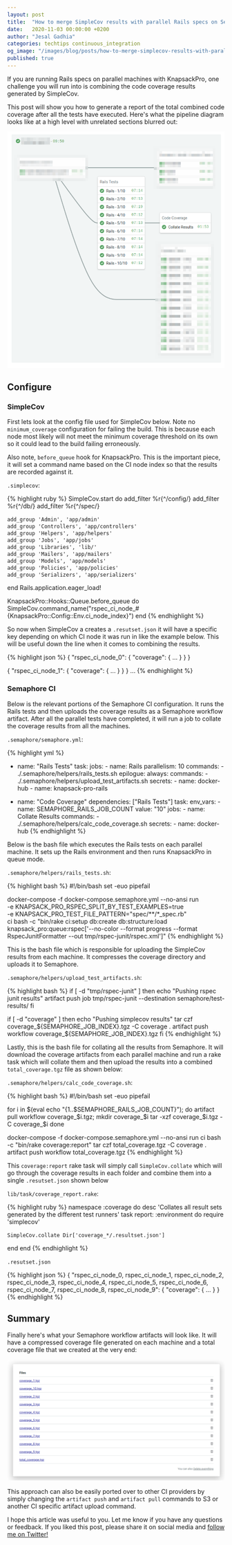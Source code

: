 ```yaml
---
layout: post
title:  "How to merge SimpleCov results with parallel Rails specs on Semaphore CI"
date:   2020-11-03 00:00:00 +0200
author: "Jesal Gadhia"
categories: techtips continuous_integration
og_image: "/images/blog/posts/how-to-merge-simplecov-results-with-parallel-rails-specs/logo.png"
published: true
---
```


If you are running Rails specs on parallel machines with KnapsackPro, one challenge you will run into is combining the code coverage results generated by SimpleCov. 

This post will show you how to generate a report of the total combined code coverage after all the tests have executed. Here's what the pipeline diagram looks like at a high level with unrelated sections blurred out:

<img src="/images/blog/posts/how-to-merge-simplecov-results-with-parallel-rails-specs/pipeline_diagram.png" alt="Pipeline Diagram" />

## **Configure**

### SimpleCov

First lets look at the config file used for SimpleCov below. Note no `minimum_coverage` configuration for failing the build. This is because each node most likely will not meet the minimum coverage threshold on its own so it could lead to the build failing erroneously.

Also note, `before_queue` hook for KnapsackPro. This is the important piece, it will set a command name based on the CI node index so that the results are recorded against it.

`.simplecov`:

{% highlight ruby %}
  SimpleCov.start do
    add_filter %r{^/config/}
    add_filter %r{^/db/}
    add_filter %r{^/spec/}

    add_group 'Admin', 'app/admin'
    add_group 'Controllers', 'app/controllers'
    add_group 'Helpers', 'app/helpers'
    add_group 'Jobs', 'app/jobs'
    add_group 'Libraries', 'lib/'
    add_group 'Mailers', 'app/mailers'
    add_group 'Models', 'app/models'
    add_group 'Policies', 'app/policies'
    add_group 'Serializers', 'app/serializers'
  end
  Rails.application.eager_load!

  KnapsackPro::Hooks::Queue.before_queue do
    SimpleCov.command_name("rspec_ci_node_#{KnapsackPro::Config::Env.ci_node_index}")
  end
{% endhighlight %}

So now when SimpleCov a creates a `.resutset.json` it will have a specific key depending on which CI node it was run in like the example below. This will be useful down the line when it comes to combining the results.

{% highlight json %}
{
  "rspec_ci_node_0": {
    "coverage": { ... }
  }
}

{
  "rspec_ci_node_1": {
    "coverage": { ... }
  }
}
...
{% endhighlight %}

### Semaphore CI

Below is the relevant portions of the Semaphore CI configuration. It runs the Rails tests and then uploads the coverage results as a Semaphore workflow artifact. After all the parallel tests have completed, it will run a job to collate the coverage results from all the machines.

`.semaphore/semaphore.yml`:

{% highlight yml %}
- name: "Rails Tests"
    task:
      jobs:
        - name: Rails
          parallelism: 10
          commands:
            - ./.semaphore/helpers/rails_tests.sh
      epilogue:
        always:
          commands:
            - ./.semaphore/helpers/upload_test_artifacts.sh
      secrets:
        - name: docker-hub
        - name: knapsack-pro-rails

- name: "Code Coverage"
  dependencies: ["Rails Tests"]
  task:
    env_vars:
      - name: SEMAPHORE_RAILS_JOB_COUNT
        value: "10"
    jobs:
      - name: Collate Results
        commands:
          - ./.semaphore/helpers/calc_code_coverage.sh
    secrets:
      - name: docker-hub
{% endhighlight %}

Below is the bash file which executes the Rails tests on each parallel machine. It sets up the Rails environment and then runs KnapsackPro in queue mode.

`.semaphore/helpers/rails_tests.sh`:

{% highlight bash %}
#!/bin/bash
set -euo pipefail

docker-compose -f docker-compose.semaphore.yml --no-ansi run \
  -e KNAPSACK_PRO_RSPEC_SPLIT_BY_TEST_EXAMPLES=true \
  -e KNAPSACK_PRO_TEST_FILE_PATTERN="spec/**/*_spec.rb" \
  ci bash -c "bin/rake ci:setup db:create db:structure:load knapsack_pro:queue:rspec['--no-color --format progress --format RspecJunitFormatter --out tmp/rspec-junit/rspec.xml']"
{% endhighlight %}

This is the bash file which is responsible for uploading the SimpleCov results from each machine. It compresses the coverage directory and uploads it to Semaphore.

`.semaphore/helpers/upload_test_artifacts.sh`:

{% highlight bash %}
if [ -d "tmp/rspec-junit" ]
then
  echo "Pushing rspec junit results"
  artifact push job tmp/rspec-junit --destination semaphore/test-results/
fi

if [ -d "coverage" ]
then
  echo "Pushing simplecov results"
  tar czf coverage_${SEMAPHORE_JOB_INDEX}.tgz -C coverage .
  artifact push workflow coverage_${SEMAPHORE_JOB_INDEX}.tgz
fi
{% endhighlight %}

Lastly, this is the bash file for collating all the results from Semaphore. It will download the coverage artifacts from each parallel machine and run a rake task which will collate them and then upload the results into a combined `total_coverage.tgz` file as shown below:

`.semaphore/helpers/calc_code_coverage.sh`:

{% highlight bash %}
#!/bin/bash
set -euo pipefail

for i in $(eval echo "{1..$SEMAPHORE_RAILS_JOB_COUNT}"); do
  artifact pull workflow coverage_$i.tgz;
  mkdir coverage_$i
  tar -xzf coverage_$i.tgz -C coverage_$i
done

docker-compose -f docker-compose.semaphore.yml --no-ansi run ci bash -c "bin/rake coverage:report"
tar czf total_coverage.tgz -C coverage .
artifact push workflow total_coverage.tgz
{% endhighlight %}

This `coverage:report` rake task will simply call `SimpleCov.collate` which will go through the coverage results in each folder and combine them into a single `.resutset.json` shown below

`lib/task/coverage_report.rake`:

{% highlight ruby %}
namespace :coverage do
  desc 'Collates all result sets generated by the different test runners'
  task report: :environment do
    require 'simplecov'

    SimpleCov.collate Dir['coverage_*/.resultset.json']
  end
end
{% endhighlight %}

`.resutset.json`

{% highlight json %}
{
  "rspec_ci_node_0, rspec_ci_node_1, rspec_ci_node_2, rspec_ci_node_3, rspec_ci_node_4, rspec_ci_node_5, rspec_ci_node_6, rspec_ci_node_7, rspec_ci_node_8, rspec_ci_node_9": {
    "coverage": { ... }
}
{% endhighlight %}

## Summary

Finally here's what your Semaphore workflow artifacts will look like. It will have a compressed coverage file generated on each machine and a total coverage file that we created at the very end:

<img src="/images/blog/posts/how-to-merge-simplecov-results-with-parallel-rails-specs/workflow_artifacts.png" alt="Workflow Artifacts" />

This approach can also be easily ported over to other CI providers by simply changing the `artifact push` and `artifact pull` commands to S3 or another CI specific artifact upload command.

I hope this article was useful to you. Let me know if you have any questions or feedback. If you liked this post, please share it on social media and <a href="https://twitter.com/jesalg">follow me on Twitter!</a>
